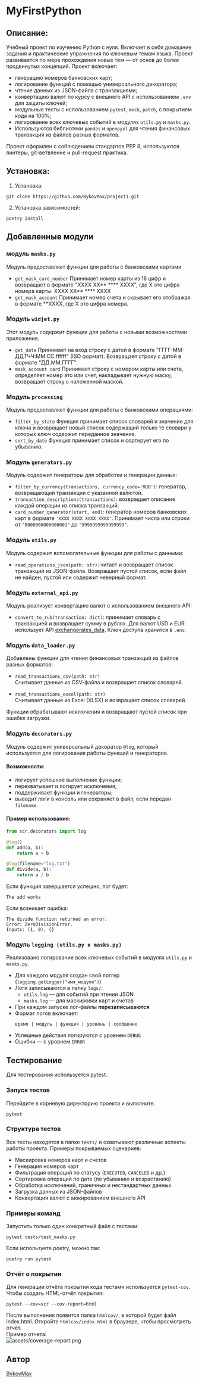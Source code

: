 # MyFirstPython

## Описание: 
Учебный проект по изучению Python с нуля. 
Включает в себя домашние задания и практические упражнения по ключевым темам языка.
Проект развивается по мере прохождения новых тем — от основ до более продвинутых концепций.
Проект включает:
- генерацию номеров банковских карт;
- логирование функций с помощью универсального декоратора;
- чтение данных из JSON-файла с транзакциями;
- конвертацию валют по курсу с внешнего API с использованием `.env` для защиты ключей;
- модульные тесты с использованием `pytest`, `mock`, `patch`, с покрытием кода на 100%;
- логирование всех ключевых событий в модулях `utils.py` и `masks.py`.
- Используются библиотеки `pandas` и `openpyxl`  для чтения финансовых транзакций из файлов разных форматов.

Проект оформлен с соблюдением стандартов PEP 8, используются линтеры, git-ветвление и pull-request практика.

## Установка:
1. Установка:

```git clone https://github.com/BykovMax/project1.git```

2. Установка зависимостей:

```poetry install```


## Добавленные модули
### модуль `masks.py`
Модуль предоставляет функции для работы с банковскими картами 
- `get_mask_card_number` Принимает номер карты из 16 цифр и возвращает в формате "XXXX XX** **** XXXX", где Х это цифра номера карты.
XXXX XX** **** XXXX
- `get_mask_account` Принимает номер счета и скрывает его отображая в формате **XXXX, где Х это цифра номера.

### Модуль `widjet.py`
Этот модуль  содержит функции для работы с новыми возможностями приложения.
- `get_date` Принимает на вход строку с датой в формате "ГГГГ-ММ-ДДTЧЧ:ММ:СС.ffffff" (ISO формат). Возвращает строку с датой в формате "ДД.ММ.ГГГГ".
 - `mask_account_card` Принимает строку с номером карты или счета, определяет номер это или счет, накладывает нужную маску,
    возвращает строку с наложенной маской.

### Модуль `processing`
Модуль предоставляет функции для работы с банковскими операциями:
- `filter_by_state` Функция принимает список словарей и значение для ключа и возвращает новый
    список содержащий только те словари у которых ключ содержит переданное значение.
- `sort_by_date` Функция принимает список и сортирует его по убыванию.

### Модуль `generators.py`
Модуль содержит генераторы для обработки и генерации данных:
- `filter_by_currency(transactions, currency_code='RUB')`: генератор, возвращающий транзакции с указанной валютой.
- `transaction_descriptions(transactions)`: возвращает описание каждой операции из списка транзакций.
- `card_number_generator(start, end)`: генератор номеров банковских карт в формате `'XXXX XXXX XXXX XXXX'`. Принимает числа или строки от `"0000000000000001"` до `"9999999999999999"`.

### Модуль `utils.py`
Модуль содержит вспомогательные функции для работы с данными:
- `read_operations_json(path: str)`: читает и возвращает список транзакций из JSON-файла. Возвращает пустой список, если файл не найден, пустой или содержит неверный формат.

### Модуль `external_api.py`
Модуль реализует конвертацию валют с использованием внешнего API:
- `convert_to_rub(transaction: dict)`: принимает словарь с транзакцией и возвращает сумму в рублях. Для валют USD и EUR использует API [exchangerates_data](https://apilayer.com/). Ключ доступа хранится в `.env`.

### Модуль `data_loader.py`

Добавлены функции для чтения финансовых транзакций из файлов разных форматов:

- `read_transactions_csv(path: str)`  
  Считывает данные из CSV-файла и возвращает список словарей.

- `read_transactions_excel(path: str)`  
  Считывает данные из Excel (XLSX) и возвращает список словарей.

Функции обрабатывают исключения и возвращают пустой список при ошибке загрузки.

### Модуль `decorators.py`
Модуль содержит универсальный декоратор `@log`, который используется для логирования работы функций и генераторов.
#### Возможности:
- логирует успешное выполнение функции;
- перехватывает и логирует исключения;
- поддерживает функции и генераторы;
- выводит логи в консоль или сохраняет в файл, если передан `filename`.

#### Пример использования:
```python
from scr.decorators import log

@log()
def add(a, b):
    return a + b

@log(filename="log.txt")
def divide(a, b):
    return a / b
```

Если функция завершается успешно, лог будет:
```
The add works
```

Если возникает ошибка:
```
The divide function returned an error.
Error: ZeroDivisionError.
Inputs: (1, 0), {}
```

### Модуль `logging (utils.py и masks.py)`
Реализовано логирование всех ключевых событий в модулях `utils.py` и `masks.py`.

- Для каждого модуля создан свой логгер (`logging.getLogger("имя_модуля")`)
- Логи записываются в папку `logs/`:
  - `utils.log` — для событий при чтении JSON
  - `masks.log` — для маскировки карт и счетов
- При каждом запуске лог-файлы **перезаписываются**
- Формат логов включает:
  ```
  время | модуль | функция | уровень | сообщение
  ```
- Успешные действия логируются с уровнем `DEBUG`
- Ошибки — с уровнем `ERROR`

## Тестирование
Для тестирования используется pytest.

### Запуск тестов 
Перейдите в корневую директорию проекта и выполните:
```
pytest
```

### Структура тестов
Все тесты находятся в папке `tests/` и охватывают различные аспекты работы проекта. Примеры покрываемых сценариев:
- Маскировка номеров карт и счетов
- Генерация номеров карт
- Фильтрация операций по статусу (`EXECUTED`, `CANCELED` и др.)
- Сортировка операций по дате (по убыванию и возрастанию)
- Обработка исключений, граничных и нестандартных данных
- Загрузка данных из JSON-файлов
- Конвертация валют с мокированием внешнего API

### Примеры команд
Запустить только один конкретный файл с тестами:
```
pytest tests/test_masks.py
```
Если используете poetry, можно так:
```
poetry run pytest
```

### Отчёт о покрытии
Для генерации отчёта покрытия кода тестами используется `pytest-cov`.  
Чтобы создать HTML-отчёт покрытия:
```
pytest --cov=scr --cov-report=html
```
После выполнения появится папка `htmlcov/`, в которой будет файл index.html. Откройте `htmlcov/index.html` в браузере, чтобы просмотреть отчёт.  
Пример отчета:  
![assets/coverage-report.png](assets/coverage-report.png)


## Автор

[BykovMax](https://github.com/BykovMax)